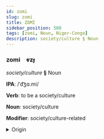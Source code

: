 ```yaml
---
id: zomi
slug: zomi
title: ZOMİ
sidebar_position: 508
tags: [zomi, Noun, Niger-Congo]
description: society/culture § Noun
---
```


### zomi&emsp;<span kind="abugida">ⱴƶɟ</span>

*society/culture* **§** Noun

**IPA**: /ˈd͡ʒɑ.mi/

**Verb**: to be a society/culture

**Noun**: society/culture

**Modifier**: society/culture-related

<details>
    <summary>Origin</summary>
    Swahili jamii /dʒɑ'miː/<br/>
    <em>Niger-Congo Language Family</em>
</details>